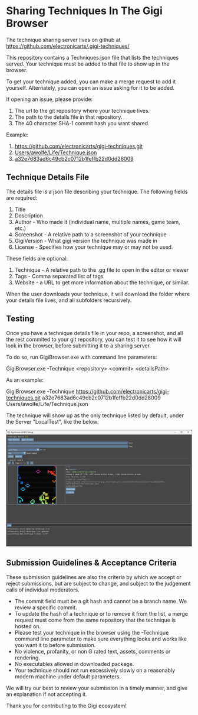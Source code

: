 # Sharing Techniques In The Gigi Browser

The technique sharing server lives on github at https://github.com/electronicarts/.gigi-techniques/

This repository contains a Techniques.json file that lists the techniques served. Your technique must be added to that file to show up in the browser.

To get your technique added, you can make a merge request to add it yourself.  Alternately, you can open an issue asking for it to be added.

If opening an issue, please provide:

1. The url to the git repository where your technique lives.
1. The path to the details file in that repository.
1. The 40 character SHA-1 commit hash you want shared.

Example:

1. https://github.com/electronicarts/gigi-techniques.git
1. [Users/awolfe/Life/Technique.json](https://github.com/electronicarts/gigi-techniques/blob/main/Users/awolfe/Life/Technique.json)
1. [a32e7683ad6c49cb2c0712b1feffb22d0dd28009](https://github.com/electronicarts/gigi-techniques/commit/a32e7683ad6c49cb2c0712b1feffb22d0dd28009)

## Technique Details File

The details file is a json file describing your technique.  The following fields are required:

1. Title
1. Description
1. Author - Who made it (individual name, multiple names, game team, etc.)
1. Screenshot - A relative path to a screenshot of your technique
1. GigiVersion - What gigi version the technique was made in
1. License - Specifies how your technique may or may not be used.

These fields are optional:
1. Technique - A relative path to the .gg file to open in the editor or viewer
1. Tags - Comma separated list of tags
1. Website - a URL to get more information about the technique, or similar.

When the user downloads your technique, it will download the folder where your details file lives, and all subfolders recursively.

## Testing

Once you have a technique details file in your repo, a screenshot, and all the rest commited to your git repository, you can test it to see how it will look in the browser, before submitting it to a sharing server.

To do so, run GigiBrowser.exe with command line parameters:

GigiBrowser.exe -Technique &lt;repository&gt; &lt;commit&gt; &lt;detailsPath&gt;

As an example:

GigiBrowser.exe -Technique https://github.com/electronicarts/gigi-techniques.git a32e7683ad6c49cb2c0712b1feffb22d0dd28009 Users/awolfe/Life/Technique.json

The technique will show up as the only technique listed by default, under the Server "LocalTest", like the below:

[![A screenshot of the Gigi Browser, running in test mode](BrowserTest.png)](BrowserTest.png)

## Submission Guidelines & Acceptance Criteria

These submission guidelines are also the criteria by which we accept or reject submissions, but are subject to change, and subject to the judgement calls of individual moderators.

* The commit field must be a git hash and cannot be a branch name. We review a specific commit.
* To update the hash of a technique or to remove it from the list, a merge request must come from the same repository that the technique is hosted on.
* Please test your technique in the browser using the -Technique command line parameter to make sure everything looks and works like you want it to before submission.
* No violence, profanity, or non G rated text, assets, comments or rendering.
* No executables allowed in downloaded package.
* Your technique should not run excessively slowly on a reasonably modern machine under default parameters.

We will try our best to review your submission in a timely manner, and give an explanation if not accepting it.

Thank you for contributing to the Gigi ecosystem!
